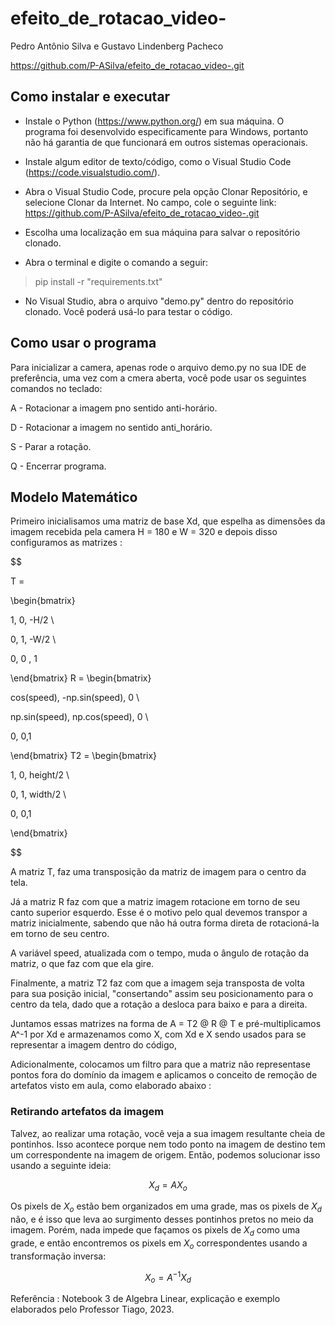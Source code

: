 # efeito_de_rotacao_video-

Pedro Antônio Silva e Gustavo Lindenberg Pacheco

https://github.com/P-ASilva/efeito_de_rotacao_video-.git

## Como instalar e executar

- Instale o Python (https://www.python.org/) em sua máquina. O programa foi desenvolvido especificamente para Windows, portanto não há garantia de que funcionará em outros sistemas operacionais.

- Instale algum editor de texto/código, como o Visual Studio Code (https://code.visualstudio.com/).

- Abra o Visual Studio Code, procure pela opção Clonar Repositório, e selecione Clonar da Internet. No campo, cole o seguinte link: https://github.com/P-ASilva/efeito_de_rotacao_video-.git

- Escolha uma localização em sua máquina para salvar o repositório clonado.

- Abra o terminal e digite o comando a seguir:

> pip install -r "requirements.txt"

- No Visual Studio, abra o arquivo "demo.py" dentro do repositório clonado. Você poderá usá-lo para testar o código.

## Como usar o programa

Para inicializar a camera, apenas rode o arquivo demo.py no sua IDE de preferência, uma vez com a cmera aberta, você pode usar os seguintes comandos no teclado:

A - Rotacionar a imagem pno sentido anti-horário.

D - Rotacionar a imagem no sentido anti_horário.

S - Parar a rotação.

Q - Encerrar programa.

## Modelo Matemático

Primeiro inicialisamos uma matriz de base Xd, que espelha as dimensões da imagem recebida pela camera H = 180 e W = 320 e depois disso configuramos as matrizes :

$$

T =

\begin{bmatrix}

1, 0, -H/2 \\

0, 1, -W/2 \\

0, 0 , 1

\end{bmatrix}
R =
\begin{bmatrix}

cos(speed), -np.sin(speed), 0 \\

np.sin(speed), np.cos(speed), 0 \\

0, 0,1

\end{bmatrix}
T2 =
\begin{bmatrix}

1, 0, height/2 \\

0, 1, width/2 \\

0, 0,1

\end{bmatrix}

$$

A matriz T, faz uma transposição da matriz de imagem para o centro da tela.

Já a matriz R faz com que a matriz imagem rotacione em torno de seu canto superior esquerdo. Esse é o motivo pelo qual devemos transpor a matriz inicialmente, sabendo que não há outra forma direta de rotacioná-la em torno de seu centro. 

A variável speed, atualizada com o tempo, muda o ângulo de rotação da matriz, o que faz com que ela gire.

Finalmente, a matriz T2 faz com que a imagem seja transposta de volta para sua posição inicial, "consertando" assim seu posicionamento para o centro da tela, dado que a rotação a desloca para baixo e para a direita.

Juntamos essas matrizes na forma de  A = T2 @ R @ T e pré-multiplicamos A^-1 por Xd e armazenamos como X, com Xd e X sendo usados para se representar a imagem dentro do código, 

Adicionalmente, colocamos um filtro para que a matriz não representase pontos fora do domínio da imagem e aplicamos o conceito de remoção de artefatos visto em aula, como elaborado abaixo :

### Retirando artefatos da imagem

Talvez, ao realizar uma rotação, você veja a sua imagem resultante cheia de pontinhos. Isso acontece porque nem todo ponto na imagem de destino tem um correspondente na imagem de origem. Então, podemos solucionar isso usando a seguinte ideia:

$$
X_d = A X_o
$$

Os pixels de $X_o$ estão bem organizados em uma grade, mas os pixels de $X_d$ não, e é isso que leva ao surgimento desses pontinhos pretos no meio da imagem. Porém, nada impede que façamos os pixels de $X_d$ como uma grade, e então encontremos os pixels em $X_o$ correspondentes usando a transformação inversa:

$$
X_o = A^{-1} X_d
$$

Referência : Notebook 3 de Algebra Linear, explicação e exemplo elaborados pelo Professor Tiago, 2023.